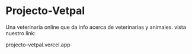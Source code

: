 # Projecto-Vetpal
Una veterinaria online que da info acerca de veterinarias y animales. 
vista nuestro link: 

projecto-vetpal.vercel.app
